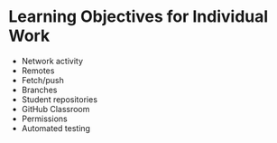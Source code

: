 # Learning Objectives for Individual Work
* Network activity
* Remotes
* Fetch/push
* Branches
* Student repositories
* GitHub Classroom
* Permissions
* Automated testing
